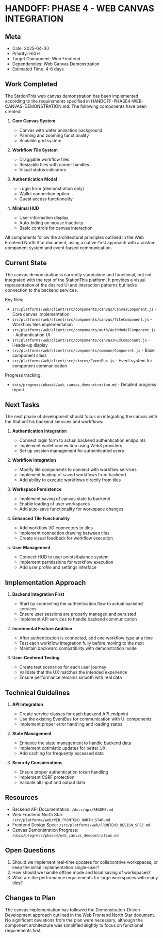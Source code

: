 # HANDOFF: PHASE 4 - WEB CANVAS INTEGRATION

## Meta
- Date: 2025-04-30
- Priority: HIGH
- Target Component: Web Frontend
- Dependencies: Web Canvas Demonstration
- Estimated Time: 4-6 days

## Work Completed

The StationThis web canvas demonstration has been implemented according to the requirements specified in HANDOFF-PHASE4-WEB-CANVAS-DEMONSTRATION.md. The following components have been created:

1. **Core Canvas System**
   - Canvas with water animation background
   - Panning and zooming functionality
   - Scalable grid system

2. **Workflow Tile System**
   - Draggable workflow tiles
   - Resizable tiles with corner handles
   - Visual status indicators

3. **Authentication Modal**
   - Login form (demonstration only)
   - Wallet connection option
   - Guest access functionality

4. **Minimal HUD**
   - User information display
   - Auto-hiding on mouse inactivity
   - Basic controls for canvas interaction

All components follow the architectural principles outlined in the Web Frontend North Star document, using a native-first approach with a custom component system and event-based communication.

## Current State

The canvas demonstration is currently standalone and functional, but not integrated with the rest of the StationThis platform. It provides a visual representation of the desired UI and interaction patterns but lacks connection to the backend services.

Key files:
- `src/platforms/web/client/src/components/canvas/CanvasComponent.js` - Core canvas implementation
- `src/platforms/web/client/src/components/canvas/TileComponent.js` - Workflow tiles implementation
- `src/platforms/web/client/src/components/auth/AuthModalComponent.js` - Authentication UI
- `src/platforms/web/client/src/components/canvas/HudComponent.js` - Heads-up display
- `src/platforms/web/client/src/components/common/Component.js` - Base component class
- `src/platforms/web/client/src/stores/EventBus.js` - Event system for component communication

Progress tracking:
- `docs/progress/phase4/web_canvas_demonstration.md` - Detailed progress report

## Next Tasks

The next phase of development should focus on integrating the canvas with the StationThis backend services and workflows:

1. **Authentication Integration**
   - Connect login form to actual backend authentication endpoints
   - Implement wallet connection using Web3 providers
   - Set up session management for authenticated users

2. **Workflow Integration**
   - Modify tile components to connect with workflow services
   - Implement loading of saved workflows from backend
   - Add ability to execute workflows directly from tiles

3. **Workspace Persistence**
   - Implement saving of canvas state to backend
   - Enable loading of user workspaces
   - Add auto-save functionality for workspace changes

4. **Enhanced Tile Functionality**
   - Add workflow I/O connectors to tiles
   - Implement connection drawing between tiles
   - Create visual feedback for workflow execution

5. **User Management**
   - Connect HUD to user points/balance system
   - Implement permissions for workflow execution
   - Add user profile and settings interface

## Implementation Approach

1. **Backend Integration First**
   - Start by connecting the authentication flow to actual backend services
   - Ensure user sessions are properly managed and persisted
   - Implement API services to handle backend communication

2. **Incremental Feature Addition**
   - After authentication is connected, add one workflow type at a time
   - Test each workflow integration fully before moving to the next
   - Maintain backward compatibility with demonstration mode

3. **User-Centered Testing**
   - Create test scenarios for each user journey
   - Validate that the UX matches the intended experience
   - Ensure performance remains smooth with real data

## Technical Guidelines

1. **API Integration**
   - Create service classes for each backend API endpoint
   - Use the existing EventBus for communication with UI components
   - Implement proper error handling and loading states

2. **State Management**
   - Enhance the state management to handle backend data
   - Implement optimistic updates for better UX
   - Add caching for frequently accessed data

3. **Security Considerations**
   - Ensure proper authentication token handling
   - Implement CSRF protection
   - Validate all input and output data

## Resources

- Backend API Documentation: `/docs/api/README.md`
- Web Frontend North Star: `/src/platforms/web/WEB_FRONTEND_NORTH_STAR.md`
- Frontend Design Spec: `/src/platforms/web/FRONTEND_DESIGN_SPEC.md`
- Canvas Demonstration Progress: `/docs/progress/phase4/web_canvas_demonstration.md`

## Open Questions

1. Should we implement real-time updates for collaborative workspaces, or keep the initial implementation single-user?
2. How should we handle offline mode and local saving of workspaces?
3. What are the performance requirements for large workspaces with many tiles?

## Changes to Plan

The canvas implementation has followed the Demonstration-Driven Development approach outlined in the Web Frontend North Star document. No significant deviations from the plan were necessary, although the component architecture was simplified slightly to focus on functional requirements first. 